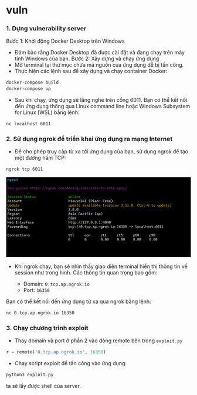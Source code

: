 # vuln
### 1. Dựng vulnerability server
Bước 1: Khởi động Docker Desktop trên Windows
- Đảm bảo rằng Docker Desktop đã được cài đặt và đang chạy trên máy tính Windows của bạn.
Bước 2: Xây dựng và chạy ứng dụng
- Mở terminal tại thư mục chứa mã nguồn của ứng dụng dễ bị tấn công.
- Thực hiện các lệnh sau để xây dựng và chạy container Docker:
```bat
docker-compose build
docker-compose up
```
- Sau khi chạy, ứng dụng sẽ lắng nghe trên cổng 6011. Bạn có thể kết nối đến ứng dụng thông qua Linux command line hoặc Windows Subsystem for Linux (WSL) bằng lệnh:

```bash
nc localhost 6011
```

### 2. Sử dụng ngrok để triển khai ứng dụng ra mạng Internet
- Để cho phép truy cập từ xa tới ứng dụng của bạn, sử dụng ngrok để tạo một đường hầm TCP:
```bash
ngrok tcp 6011
```
![alt text](image.png)

- Khi ngrok chạy, bạn sẽ nhìn thấy giao diện terminal hiển thị thông tin về session như trong hình. Các thông tin quan trọng bao gồm:

    - Domain: `0.tcp.ap.ngrok.io`
    - Port: `16350`

Bạn có thể kết nối đến ứng dụng từ xa qua ngrok bằng lệnh:
```bash
nc 0.tcp.ap.ngrok.io 16350
```

### 3. Chạy chương trình exploit
- Thay domain và port ở phần 2 vào dòng remote bên trong `exploit.py`
```py
r = remote('0.tcp.ap.ngrok.io', 16350)
```

- Chạy script exploit để tấn công vào ứng dụng:
```bash
python3 exploit.py
```
ta sẽ lấy được shell của server.
